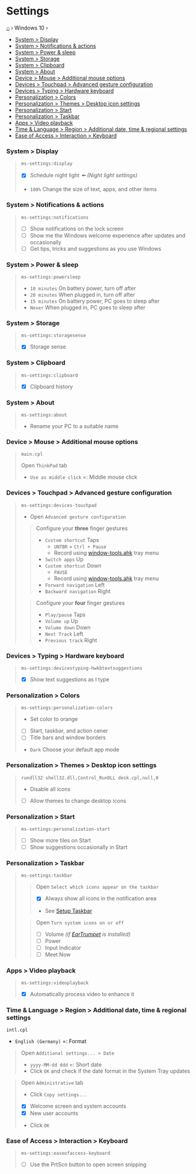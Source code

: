 <h1> Settings </h1>

[⌂](../README.md) › Windows 10 › 

- [System > Display](#system--display)
- [System > Notif‌ications & actions](#system--notifications--actions)
- [System > Power & sleep](#system--power--sleep)
- [System > Storage](#system--storage)
- [System > Clipboard](#system--clipboard)
- [System > About](#system--about)
- [Device > Mouse > Additional mouse options](#device--mouse--additional-mouse-options)
- [Devices > Touchpad > Advanced gesture conf‌iguration](#devices--touchpad--advanced-gesture-configuration)
- [Devices > Typing > Hardware keyboard](#devices--typing--hardware-keyboard)
- [Personalization > Colors](#personalization--colors)
- [Personalization > Themes > Desktop icon settings](#personalization--themes--desktop-icon-settings)
- [Personalization > Start](#personalization--start)
- [Personalization > Taskbar](#personalization--taskbar)
- [Apps > Video playback](#apps--video-playback)
- [Time & Language > Region > Additional date, time & regional settings](#time--language--region--additional-date-time--regional-settings)
- [Ease of Access > Interaction > Keyboard](#ease-of-access--interaction--keyboard)

### System > Display
> ```
> ms-settings:display
> ```
> - [x] Schedule night light _🠘 (Night light settings)_
> - `100%` Change the size of text, apps, and other items

### System > Notif‌ications & actions
> ```
> ms-settings:notifications
> ```
> - [ ] Show notif‌ications on the lock screen
> - [ ] Show me the Windows welcome experience after updates and occasionally
> - [ ] Get tips, tricks and suggestions as you use Windows

### System > Power & sleep
> ```
> ms-settings:powersleep
> ```
> - `10 minutes` On battery power, turn off after
> - `20 minutes` When plugged in, turn off after
> - `15 minutes` On battery power, PC goes to sleep after
> - `Never` When plugged in, PC goes to sleep after

### System > Storage
> ```
> ms-settings:storagesense
> ```
> - [x] Storage sense

### System > Clipboard
> ```
> ms-settings:clipboard
> ```
> - [x] Clipboard history

### System > About
>```
>ms-settings:about
>```
>- Rename your PC to a suitable name

### Device > Mouse > Additional mouse options
> ```
> main.cpl
> ```
> Open `ThinkPad` tab
> - `Use as middle click` =: Middle mouse click

### Devices > Touchpad > Advanced gesture conf‌iguration
> ```
> ms-settings:devices-touchpad
> ```
> - Open `Advanced gesture conf‌iguration`
> 
> > Conf‌igure your **three** f‌inger gestures
> > - `Custom shortcut` Taps
> >   - `UNTBR` = `Ctrl + Pause` 
> >   - Record using [window-tools.ahk](https://github.com/Yetenol/AHK-tools/releases/latest/download/WindowTools.exe) tray menu 
> > - `Switch apps` Up
> > - `Custom shortcut` Down
> >   -  `PAUSE` 
> >   - Record using [window-tools.ahk](https://github.com/Yetenol/AHK-tools/releases/latest/download/WindowTools.exe) tray menu 
> > - `Forward navigation` Left
> > - `Backward navigation` Right
> 
> > Conf‌igure your **four** f‌inger gestures
> > - `Play/pause` Taps
> > - `Volume up` Up
> > - `Volume down` Down
> > - `Next Track` Left
> > - `Previous track` Right

### Devices > Typing > Hardware keyboard
> ```
> ms-settings:devicestyping-hwkbtextsuggestions
> ```
> - [x] Show text suggestions as I type

### Personalization > Colors
> ```
> ms-settings:personalization-colors
> ```
> - Set color to orange
> - [ ] Start, taskbar, and action cener
> - [ ] Title bars and window borders
> - `Dark` Choose your default app mode

### Personalization > Themes > Desktop icon settings
> ```
> rundll32 shell32.dll,Control_RunDLL desk.cpl,null,0
> ```
> - Disable all icons
> - [ ] Allow themes to change desktop icons

### Personalization > Start
> ```
> ms-settings:personalization-start
> ```
> - [ ] Show more tiles on Start
> - [ ] Show suggestions occasionally in Start

### Personalization > Taskbar
> ```
> ms-settings:taskbar
> ```
> > Open `Select which icons appear on the taskbar`
> > - [x] Always show all icons in the notif‌ication area
> > - See [Setup Taskbar](configs.md#setup-taskbar)
>
> > Open `Turn system icons on or off`
> > - [ ] Volume *(if [EarTrumpet](https://www.microsoft.com/en-us/p/eartrumpet/9nblggh516xp) is installed)*
> > - [ ] Power
> > - [ ] Input Indicator
> > - [ ] Meet Now

### Apps > Video playback
> ```
> ms-settings:videoplayback	
> ```
> - [x] Automatically process video to enhance it

### Time & Language > Region > Additional date, time & regional settings
```
intl.cpl
```
- `English (Germany)` =: Format

> Open `Additional settings... > Date`
> - `yyyy-MM-dd ddd` =: Short date
> - Click `OK` and check if the date format in the System Tray updates

> Open `Administrative` tab
> - Click `Copy settings...`
> - [x] Welcome screen and system accounts
> - [x] New user accounts
> - Click `OK`

### Ease of Access > Interaction > Keyboard
> ```
> ms-settings:easeofaccess-keyboard
> ```
> - [ ] Use the PrtScn button to open screen snipping